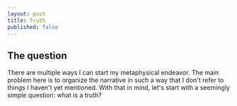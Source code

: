 ```yaml
---
layout: post
title: Truth
published: false
---
```

## The question
There are multiple ways I can start my metaphysical endeavor. The main problem here is to organize the narrative in such a way that I don't refer to things I haven't yet mentioned. With that in mind, let's start with a seemingly simple question: what is a truth?
